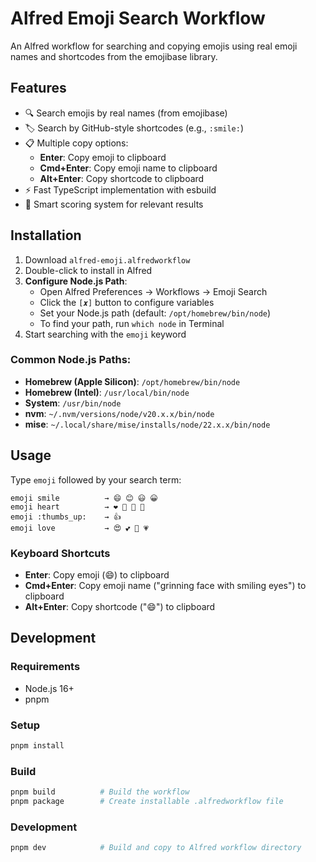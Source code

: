 # Alfred Emoji Search Workflow

An Alfred workflow for searching and copying emojis using real emoji names and shortcodes from the emojibase library.

## Features

- 🔍 Search emojis by real names (from emojibase)
- 🏷️ Search by GitHub-style shortcodes (e.g., `:smile:`)
- 📋 Multiple copy options:
  - **Enter**: Copy emoji to clipboard
  - **Cmd+Enter**: Copy emoji name to clipboard
  - **Alt+Enter**: Copy shortcode to clipboard
- ⚡ Fast TypeScript implementation with esbuild
- 🎯 Smart scoring system for relevant results

## Installation

1. Download `alfred-emoji.alfredworkflow`
2. Double-click to install in Alfred
3. **Configure Node.js Path**: 
   - Open Alfred Preferences → Workflows → Emoji Search
   - Click the `[𝒙]` button to configure variables
   - Set your Node.js path (default: `/opt/homebrew/bin/node`)
   - To find your path, run `which node` in Terminal
4. Start searching with the `emoji` keyword

### Common Node.js Paths:
- **Homebrew (Apple Silicon)**: `/opt/homebrew/bin/node`
- **Homebrew (Intel)**: `/usr/local/bin/node`
- **System**: `/usr/bin/node`
- **nvm**: `~/.nvm/versions/node/v20.x.x/bin/node`
- **mise**: `~/.local/share/mise/installs/node/22.x.x/bin/node`

## Usage

Type `emoji` followed by your search term:

```
emoji smile          → 😄 😊 😃 😀
emoji heart          → ❤️ 💙 💚 💛
emoji :thumbs_up:    → 👍
emoji love           → 😍 💕 💖 💗
```

### Keyboard Shortcuts

- **Enter**: Copy emoji (😄) to clipboard
- **Cmd+Enter**: Copy emoji name ("grinning face with smiling eyes") to clipboard  
- **Alt+Enter**: Copy shortcode (":smile:") to clipboard

## Development

### Requirements

- Node.js 16+
- pnpm

### Setup

```bash
pnpm install
```

### Build

```bash
pnpm build          # Build the workflow
pnpm package        # Create installable .alfredworkflow file
```

### Development

```bash
pnpm dev            # Build and copy to Alfred workflow directory
```